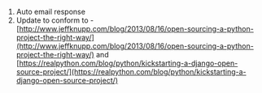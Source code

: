 1. Auto email response
1. Update to conform to - [http://www.jeffknupp.com/blog/2013/08/16/open-sourcing-a-python-project-the-right-way/](http://www.jeffknupp.com/blog/2013/08/16/open-sourcing-a-python-project-the-right-way/) and [https://realpython.com/blog/python/kickstarting-a-django-open-source-project/](https://realpython.com/blog/python/kickstarting-a-django-open-source-project/)
